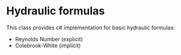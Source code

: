 # Hydraulic formulas

This class provides c# implementation for basic hydraulic formulas:

* Reynolds Number (explicit)
* Colebrook-White (implicit)
